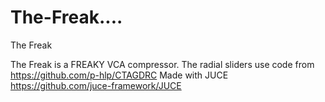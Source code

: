 # The-Freak....
The Freak

The Freak is a FREAKY VCA compressor. 
The radial sliders use code from https://github.com/p-hlp/CTAGDRC
Made with JUCE https://github.com/juce-framework/JUCE
